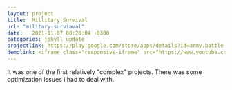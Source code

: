 ```yaml
---
layout: project
title:  Millitary Survival
url: "military-surviaval"
date:   2021-11-07 00:20:04 +0300
categories: jekyll update
projectlink: https://play.google.com/store/apps/details?id=army.battle.arena.fight&hl=ru&gl=US
demolink: <iframe class="responsive-iframe" src="https://www.youtube.com/embed/_YdxOk23T_I" title="YouTube video player" frameborder="0" allow="accelerometer; autoplay; clipboard-write; encrypted-media; gyroscope; picture-in-picture" allowfullscreen></iframe>
---
```

It was one of the first relatively "complex" projects. There was some optimization issues i had to deal with.
